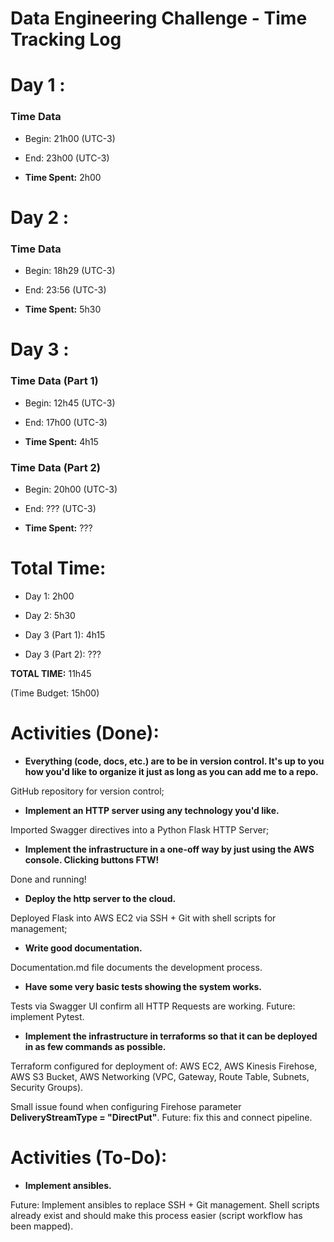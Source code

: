 # **Data Engineering Challenge - Time Tracking Log**

# Day 1 :

### Time Data

* Begin: 21h00 (UTC-3)

* End: 23h00 (UTC-3)

* **Time Spent:** 2h00


# Day 2 :

### Time Data

* Begin: 18h29 (UTC-3)

* End: 23:56 (UTC-3)

* **Time Spent:** 5h30


# Day 3 :

### Time Data (Part 1)

* Begin: 12h45 (UTC-3)

* End: 17h00 (UTC-3)

* **Time Spent:** 4h15


### Time Data (Part 2)

* Begin: 20h00 (UTC-3)

* End: ??? (UTC-3)

* **Time Spent:** ???


# **Total Time:**

* Day 1: 2h00

* Day 2: 5h30

* Day 3 (Part 1): 4h15

* Day 3 (Part 2): ???

**TOTAL TIME:** 11h45

(Time Budget: 15h00)



# **Activities (Done):**


- **Everything (code, docs, etc.) are to be in version control. It's up to you how you'd like to organize it just as long as you can add me to a repo.**

GitHub repository for version control;


- **Implement an HTTP server using any technology you'd like.**

Imported Swagger directives into a Python Flask HTTP Server;


- **Implement the infrastructure in a one-off way by just using the AWS console. Clicking buttons FTW!**

Done and running!


- **Deploy the http server to the cloud.**

Deployed Flask into AWS EC2 via SSH + Git with shell scripts for management;


- **Write good documentation.**

Documentation.md file documents the development process.


- **Have some very basic tests showing the system works.**

Tests via Swagger UI confirm all HTTP Requests are working. Future: implement Pytest.


- **Implement the infrastructure in terraforms so that it can be deployed in as few commands as possible.**

Terraform configured for deployment of: AWS EC2, AWS Kinesis Firehose, AWS S3 Bucket, AWS Networking (VPC, Gateway, Route Table, Subnets, Security Groups).

Small issue found when configuring Firehose parameter **DeliveryStreamType = "DirectPut"**. Future: fix this and connect pipeline.

# **Activities (To-Do):**

- **Implement ansibles.**

Future: Implement ansibles to replace SSH + Git management. Shell scripts already exist and should make this process easier (script workflow has been mapped).
